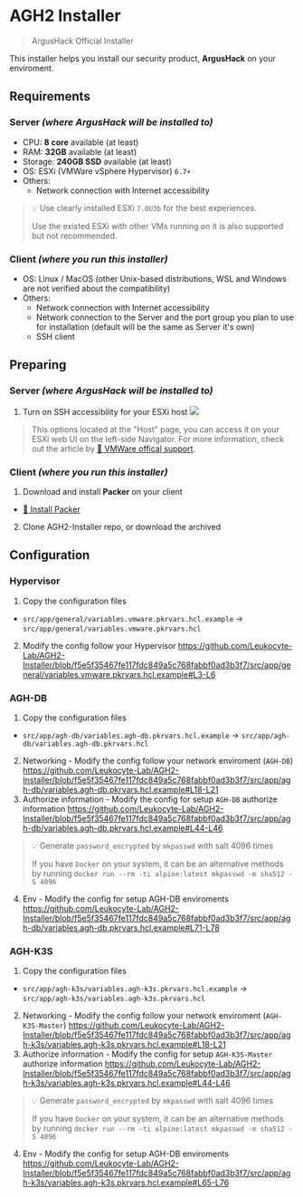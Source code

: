 # AGH2 Installer

> ArgusHack Official Installer

This installer helps you install our security product, **ArgusHack** on your enviroment.

## Requirements
### Server _(where ArgusHack will be installed to)_

- CPU: **8 core** available (at least)
- RAM: **32GB** available (at least)
- Storage: **240GB SSD** available (at least)
- OS: ESXi (VMWare vSphere Hypervisor) `6.7+`
- Others:
  - Network connection with Internet accessibility

> :bulb: Use clearly installed ESXi `7.0U3b` for the best experiences.
> 
> Use the existed ESXi with other VMs running on it is also supported but not recommended. 

### Client _(where you run this installer)_

- OS: Linux / MacOS (other Unix-based distributions, WSL and Windows are not verified about the compatibility)
- Others:
  - Network connection with Internet accessibility
  - Network connection to the Server and the port group you plan to use for installation (default will be the same as Server it's own)
  - SSH client

## Preparing
### Server _(where ArgusHack will be installed to)_

1. Turn on SSH accessibility for your ESXi host
![](https://user-images.githubusercontent.com/14278162/159633634-2b30790f-7161-43fa-bdb4-4a0c2e05a23b.png)
> This options located at the "Host" page, you can access it on your ESXi web UI on the left-side Navigator.
> For more information, check out the article by [:link: VMWare offical support](https://docs.vmware.com/en/VMware-vSphere/7.0/com.vmware.vsphere.security.doc/GUID-DFA67697-232E-4F7D-860F-96C0819570A8.html).

### Client _(where you run this installer)_

1. Download and install **Packer** on your client
  - [:link: Install Packer](https://www.packer.io/downloads)
2. Clone AGH2-Installer repo, or download the archived

## Configuration

### Hypervisor

1. Copy the configuration files
  - `src/app/general/variables.vmware.pkrvars.hcl.example` -> `src/app/general/variables.vmware.pkrvars.hcl`
2. Modify the config follow your Hypervisor
https://github.com/Leukocyte-Lab/AGH2-Installer/blob/f5e5f35467fe117fdc849a5c768fabbf0ad3b3f7/src/app/general/variables.vmware.pkrvars.hcl.example#L3-L6

### AGH-DB

1. Copy the configuration files
  - `src/app/agh-db/variables.agh-db.pkrvars.hcl.example` -> `src/app/agh-db/variables.agh-db.pkrvars.hcl`
2. Networking - Modify the config follow your network enviroment (`AGH-DB`)
https://github.com/Leukocyte-Lab/AGH2-Installer/blob/f5e5f35467fe117fdc849a5c768fabbf0ad3b3f7/src/app/agh-db/variables.agh-db.pkrvars.hcl.example#L18-L21
3. Authorize information - Modify the config for setup `AGH-DB` authorize information
https://github.com/Leukocyte-Lab/AGH2-Installer/blob/f5e5f35467fe117fdc849a5c768fabbf0ad3b3f7/src/app/agh-db/variables.agh-db.pkrvars.hcl.example#L44-L46
> :bulb: Generate `password_encrypted` by `mkpasswd` with salt 4096 times
> 
> If you have `Docker` on your system, it can be an alternative methods by running `docker run --rm -ti alpine:latest mkpasswd -m sha512 -S 4096`
4. Env - Modify the config for setup AGH-DB enviroments
https://github.com/Leukocyte-Lab/AGH2-Installer/blob/f5e5f35467fe117fdc849a5c768fabbf0ad3b3f7/src/app/agh-db/variables.agh-db.pkrvars.hcl.example#L71-L78

### AGH-K3S

1. Copy the configuration files
  - `src/app/agh-k3s/variables.agh-k3s.pkrvars.hcl.example` -> `src/app/agh-k3s/variables.agh-k3s.pkrvars.hcl`
2. Networking - Modify the config follow your network enviroment (`AGH-K3S-Master`)
https://github.com/Leukocyte-Lab/AGH2-Installer/blob/f5e5f35467fe117fdc849a5c768fabbf0ad3b3f7/src/app/agh-k3s/variables.agh-k3s.pkrvars.hcl.example#L18-L21
3. Authorize information - Modify the config for setup `AGH-K3S-Master` authorize information
https://github.com/Leukocyte-Lab/AGH2-Installer/blob/f5e5f35467fe117fdc849a5c768fabbf0ad3b3f7/src/app/agh-k3s/variables.agh-k3s.pkrvars.hcl.example#L44-L46
> :bulb: Generate `password_encrypted` by `mkpasswd` with salt 4096 times
> 
> If you have `Docker` on your system, it can be an alternative methods by running `docker run --rm -ti alpine:latest mkpasswd -m sha512 -S 4096`
4. Env - Modify the config for setup AGH-DB enviroments
https://github.com/Leukocyte-Lab/AGH2-Installer/blob/f5e5f35467fe117fdc849a5c768fabbf0ad3b3f7/src/app/agh-k3s/variables.agh-k3s.pkrvars.hcl.example#L65-L76
